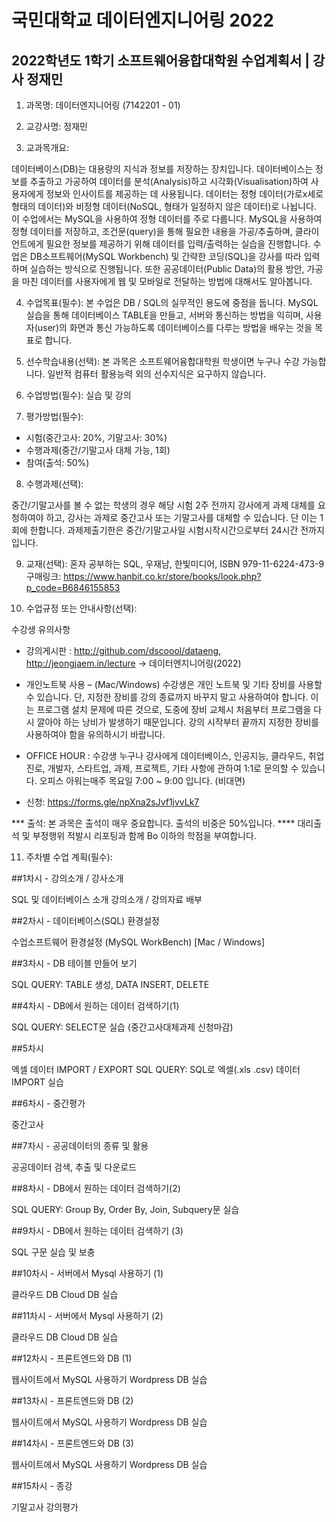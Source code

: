 # 국민대학교 데이터엔지니어링 2022
## 2022학년도 1학기 소프트웨어융합대학원 수업계획서  |  강사 정재민 




1. 과목명: 데이터엔지니어링 (7142201 - 01)

2. 교강사명: 정재민

3. 교과목개요: 

데이터베이스(DB)는 대용량의 지식과 정보를 저장하는 장치입니다. 데이터베이스는 정보를 추출하고 가공하여 데이터를 분석(Analysis)하고 시각화(Visualisation)하여 사용자에게 정보와 인사이트를 제공하는 데 사용됩니다. 데이터는 정형 데이터(가로x세로 형태의 데이터)와 비정형 데이터(NoSQL, 형태가 일정하지 않은 데이터)로 나뉩니다. 이 수업에서는 MySQL을 사용하여 정형 데이터를 주로 다룹니다. MySQL을 사용하여 정형 데이터를 저장하고, 조건문(query)을 통해 필요한 내용을 가공/추출하며, 클라이언트에게 필요한 정보를 제공하기 위해 데이터를 입력/출력하는 실습을 진행합니다. 수업은 DB소프트웨어(MySQL Workbench) 및 간략한 코딩(SQL)을 강사를 따라 입력하며 실습하는 방식으로 진행됩니다. 또한 공공데이터(Public Data)의 활용 방안, 가공을 마친 데이터를 사용자에게 웹 및 모바일로 전달하는 방법에 대해서도 알아봅니다.


4. 수업목표(필수): 
본 수업은 DB / SQL의 실무적인 용도에 중점을 둡니다. MySQL 실습을 통해 데이터베이스 TABLE을 만들고, 서버와 통신하는 방법을 익히며, 사용자(user)의 화면과 통신 가능하도록 데이터베이스를 다루는 방법을 배우는 것을 목표로 합니다.

5. 선수학습내용(선택): 
본 과목은 소프트웨어융합대학원 학생이면 누구나 수강 가능합니다. 일반적 컴퓨터 활용능력 외의 선수지식은 요구하지 않습니다.

6. 수업방법(필수): 
실습 및 강의

7. 평가방법(필수): 

- 시험(중간고사: 20%, 기말고사: 30%)
- 수행과제(중간/기말고사 대체 가능, 1회)
- 참여(출석: 50%)

8. 수행과제(선택):

중간/기말고사를 볼 수 없는 학생의 경우 해당 시험 2주 전까지 강사에게 과제 대체를 요청하여야 하고, 강사는 과제로 중간고사 또는 기말고사를 대체할 수 있습니다. 단 이는 1회에 한합니다. 과제제출기한은 중간/기말고사일 시험시작시간으로부터 24시간 전까지입니다.

9. 교재(선택):
혼자 공부하는 SQL, 우재남, 한빛미디어, ISBN 979-11-6224-473-9
구매링크: https://www.hanbit.co.kr/store/books/look.php?p_code=B6846155853

10. 수업규정 또는 안내사항(선택):

수강생 유의사항
 
* 강의게시판 : http://github.com/dscoool/dataeng, http://jeongjaem.in/lecture -> 데이터엔지니어링(2022)

* 개인노트북 사용 – (Mac/Windows) 
수강생은 개인 노트북 및 기타 장비를 사용할 수 있습니다. 단, 지정한 장비를 강의 종료까지 바꾸지 말고 사용하여야 합니다. 이는 프로그램 설치 문제에 따른 것으로, 도중에 장비 교체시 처음부터 프로그램을 다시 깔아야 하는 낭비가 발생하기 때문입니다. 강의 시작부터 끝까지 지정한 장비를 사용하여야 함을 유의하시기 바랍니다.
 
* OFFICE HOUR : 수강생 누구나 강사에게 데이터베이스, 인공지능, 클라우드, 취업진로, 개발자, 스타트업, 과제, 프로젝트, 기타 사항에 관하여 1:1로 문의할 수 있습니다. 오피스 아워는매주 목요일 7:00 ~ 9:00 입니다. (비대면)
* 신청:
https://forms.gle/npXna2sJvf1jvvLk7
 
*** 출석: 본 과목은 출석이 매우 중요합니다. 출석의 비중은 50%입니다.
**** 대리출석 및 부정행위 적발시 리포팅과 함께 Bo 이하의 학점을 부여합니다.


11. 주차별 수업 계획(필수):

##1차시 - 강의소개 / 강사소개
<p>
SQL 및 데이터베이스 소개
강의소개 / 강의자료 배부

##2차시 - 데이터베이스(SQL) 환경설정
 <p>
수업소프트웨어 환경설정 (MySQL WorkBench) [Mac / Windows]

##3차시 - DB 테이블 만들어 보기
<p>
SQL QUERY: TABLE 생성, DATA INSERT, DELETE

##4차시 - DB에서 원하는 데이터 검색하기(1)
<p>
SQL QUERY: SELECT문 실습
(중간고사대체과제 신청마감)

##5차시
<p>
엑셀 데이터 IMPORT / EXPORT
SQL QUERY: SQL로 엑셀(.xls .csv) 데이터 IMPORT  실습

##6차시 - 중간평가
<p>
중간고사

##7차시 - 공공데이터의 종류 및 활용
<p>
공공데이터 검색, 추출 및 다운로드

##8차시 - DB에서 원하는 데이터 검색하기(2)
<p>
SQL QUERY: Group By, Order By, Join, Subquery문 실습

##9차시 - DB에서 원하는 데이터 검색하기 (3)
<p>
SQL 구문 실습 및 보충

##10차시 - 서버에서 Mysql 사용하기 (1)
<p>
클라우드 DB
Cloud DB 실습

##11차시 - 서버에서 Mysql 사용하기 (2)
<p>
클라우드 DB
Cloud DB 실습

##12차시 - 프론트엔드와 DB (1) 
<p>
웹사이트에서 MySQL 사용하기
Wordpress DB 실습

##13차시 - 프론트엔드와 DB (2) 
<p>
웹사이트에서 MySQL 사용하기
Wordpress DB 실습

##14차시 - 프론트엔드와 DB (3) 
<p>
웹사이트에서 MySQL 사용하기
Wordpress DB 실습

##15차시 - 종강
<p>
기말고사
강의평가

